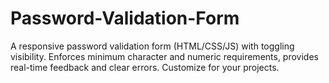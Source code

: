 # Password-Validation-Form
A responsive password validation form (HTML/CSS/JS) with toggling visibility. Enforces minimum character and numeric requirements, provides real-time feedback and clear errors. Customize for your projects.



